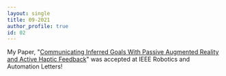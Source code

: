 ```yaml
---
layout: single
title: 09-2021
author_profile: true
id: 02
---
```

My Paper, "[Communicating Inferred Goals With Passive Augmented Reality and Active Haptic Feedback](https://ieeexplore.ieee.org/abstract/document/9536385)" was accepted at IEEE Robotics and Automation Letters!
